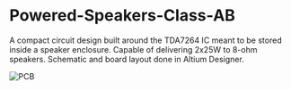 # Powered-Speakers-Class-AB
A compact circuit design built around the TDA7264 IC meant to be stored inside a speaker enclosure. Capable of delivering 2x25W to 8-ohm speakers. Schematic and board layout done in Altium Designer.  

![PCB](https://user-images.githubusercontent.com/75442701/104079930-529f3380-51f3-11eb-88af-a5f750b4812b.png)
